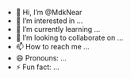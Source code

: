 - 👋 Hi, I’m @MdkNear
- 👀 I’m interested in ...
- 🌱 I’m currently learning ...
- 💞️ I’m looking to collaborate on ...
- 📫 How to reach me ...
- 😄 Pronouns: ...
- ⚡ Fun fact: ...

<!---
MdkNear/MdkNear is a ✨ special ✨ repository because its `README.md` (this file) appears on your GitHub profile.
You can click the Preview link to take a look at your changes.
--->
